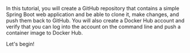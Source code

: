 In this tutorial, you will create a GitHub repository that contains a simple Spring Boot web application and be able to clone it, make changes, and push them back to GitHub.  You will also create a Docker Hub account and verify that you can log into the account on the command line and push a container image to Docker Hub.

Let's begin!
